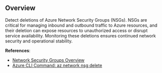 ## Overview

Detect deletions of Azure Network Security Groups (NSGs). NSGs are critical for managing inbound and outbound traffic to Azure resources, and their deletion can expose resources to unauthorized access or disrupt service availability. Monitoring these deletions ensures continued network security and operational stability.

**References**:
- [Network Security Groups Overview](https://learn.microsoft.com/en-us/azure/virtual-network/network-security-groups-overview)
- [Azure CLI Command: az network nsg delete](https://learn.microsoft.com/en-us/cli/azure/network/nsg?view=azure-cli-latest#az-network-nsg-delete)
